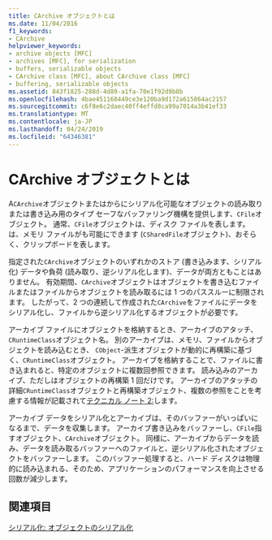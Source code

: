 ```yaml
---
title: CArchive オブジェクトとは
ms.date: 11/04/2016
f1_keywords:
- CArchive
helpviewer_keywords:
- archive objects [MFC]
- archives [MFC], for serialization
- buffers, serializable objects
- CArchive class [MFC], about CArchive class [MFC]
- buffering, serializable objects
ms.assetid: 843f1825-288d-4d89-a1fa-70e1f92d9b8b
ms.openlocfilehash: 4bae451168449ce3e120ba9d172a615864ac2157
ms.sourcegitcommit: c6f8e6c2daec40ff4effd8ca99a7014a3b41ef33
ms.translationtype: MT
ms.contentlocale: ja-JP
ms.lasthandoff: 04/24/2019
ms.locfileid: "64346381"
---
```

# <a name="what-is-a-carchive-object"></a>CArchive オブジェクトとは

A`CArchive`オブジェクトまたはからにシリアル化可能なオブジェクトの読み取りまたは書き込み用のタイプ セーフなバッファリング機構を提供します、`CFile`オブジェクト。 通常、`CFile`オブジェクトは、ディスク ファイルを表します。 は、メモリ ファイルがも可能にできます (`CSharedFile`オブジェクト)、おそらく、クリップボードを表します。

指定された`CArchive`オブジェクトのいずれかのストア (書き込みます、シリアル化) データや負荷 (読み取り、逆シリアル化します)、データが両方ともことはありません。 有効期間、`CArchive`オブジェクトはオブジェクトを書き込むファイルまたはファイルからオブジェクトを読み取るには 1 つのパススルーに制限されます。 したがって、2 つの連続して作成された`CArchive`をファイルにデータをシリアル化し、ファイルから逆シリアル化するオブジェクトが必要です。

アーカイブ ファイルにオブジェクトを格納するとき、アーカイブのアタッチ、`CRuntimeClass`オブジェクト名。 別のアーカイブは、メモリ、ファイルからオブジェクトを読み込むとき、 `CObject`-派生オブジェクトが動的に再構築に基づく、`CRuntimeClass`オブジェクト。 アーカイブを格納することで、ファイルに書き込まれると、特定のオブジェクトに複数回参照できます。 読み込みのアーカイブ、ただしはオブジェクトの再構築 1 回だけです。 アーカイブのアタッチの詳細`CRuntimeClass`オブジェクトと再構築オブジェクト、複数の参照をことを考慮する情報が記載されて[テクニカル ノート 2:](../mfc/tn002-persistent-object-data-format.md)します。

アーカイブ データをシリアル化とアーカイブは、そのバッファーがいっぱいになるまで、データを収集します。 アーカイブ書き込みをバッファーし、`CFile`指すオブジェクト、`CArchive`オブジェクト。 同様に、アーカイブからデータを読み、データを読み取るバッファーへのファイルと、逆シリアル化されたオブジェクトをバッファーします。 このバッファー処理すると、ハード ディスクは物理的に読み込まれる、そのため、アプリケーションのパフォーマンスを向上させる回数が減少します。

## <a name="see-also"></a>関連項目

[シリアル化: オブジェクトのシリアル化](../mfc/serialization-serializing-an-object.md)
